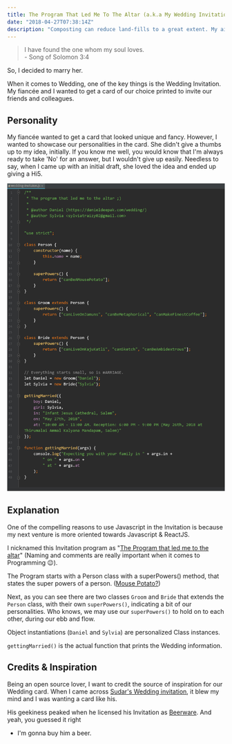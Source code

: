 ```yaml
---
title: The Program That Led Me To The Altar (a.k.a My Wedding Invitation)
date: "2018-04-27T07:38:14Z"
description: "Composting can reduce land-fills to a great extent. My aim in writing this post is to inspire you to start Composting."
---
```


> I have found the one whom my soul loves.<br />- Song of Solomon 3:4

So, I decided to marry her.

When it comes to Wedding, one of the key things is the Wedding Invitation. My fiancée and I wanted to get a card of our choice printed to invite our friends and colleagues.

## Personality

My fiancée wanted to get a card that looked unique and fancy. However, I wanted to showcase our personalities in the card. She didn't give a thumbs up to my idea, initially. If you know me well, you would know that I'm always ready to take 'No' for an answer, but I wouldn't give up easily. Needless to say, when I came up with an initial draft, she loved the idea and ended up giving a Hi5.

![wedding-invitation-js](./wedding-invitation-js.jpg)

## Explanation

One of the compelling reasons to use Javascript in the Invitation is because my next venture is more oriented towards Javascript & ReactJS.

I nicknamed this Invitation program as "[The Program that led me to the altar](https://en.oxforddictionaries.com/definition/lead_someone_to_the_altar)" (Naming and 
comments are really important when it comes to Programming 😉).

The Program starts with a Person class with a superPowers() method, that states the super powers 
of a person. ([Mouse Potato?](https://www.google.co.in/search?q=mouse+potato))

Next, as you can see there are two classes `Groom` and `Bride` that extends the `Person` class, with their own `superPowers()`, indicating a bit of our personalities. Who knows, we may use our `superPowers()` to hold on to each other, during our ebb and flow.

Object instantiations (`Daniel` and `Sylvia`) are personalized Class instances.

`gettingMarried()` is the actual function that prints the Wedding information.

## Credits & Inspiration

Being an open source lover, I want to credit the source of inspiration for our Wedding card. When
 I came across [Sudar's Wedding invitation](https://github.com/sudar/wedding-invitation), it blew my mind and I was wanting a card like his.

His geekiness peaked when he licensed his Invitation as [Beerware](https://en.wikipedia.org/wiki/Beerware). And yeah, you guessed it right
 - I'm gonna buy him a beer.